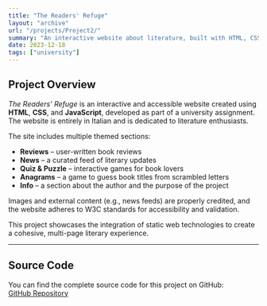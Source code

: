 ```yaml
---
title: "The Readers' Refuge"
layout: "archive"
url: "/projects/Project2/"
summary: "An interactive website about literature, built with HTML, CSS, and JavaScript as part of a university assignment."
date: 2023-12-18
tags: ["university"]
---
```


## Project Overview

*The Readers' Refuge* is an interactive and accessible website created using **HTML**, **CSS**, and **JavaScript**, developed as part of a university assignment. The website is entirely in Italian and is dedicated to literature enthusiasts.

The site includes multiple themed sections:

- **Reviews** – user-written book reviews  
- **News** – a curated feed of literary updates  
- **Quiz & Puzzle** – interactive games for book lovers  
- **Anagrams** – a game to guess book titles from scrambled letters  
- **Info** – a section about the author and the purpose of the project

Images and external content (e.g., news feeds) are properly credited, and the website adheres to W3C standards for accessibility and validation.

This project showcases the integration of static web technologies to create a cohesive, multi-page literary experience.

---

## Source Code

You can find the complete source code for this project on GitHub:  
[GitHub Repository](https://github.com/EMILYgw/readers-refuge-university-project)
